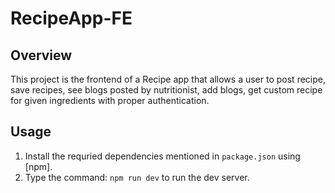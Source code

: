 # RecipeApp-FE


## Overview
This project is the frontend of a Recipe app that allows a user to post recipe, save recipes, see blogs posted by nutritionist, add blogs, get custom recipe for given ingredients with proper authentication.

## Usage
1) Install the requried dependencies mentioned in `package.json` using [npm].
2) Type the command:
    `npm run dev` 
    to run the dev server.

